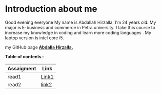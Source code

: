 # Introduction about me
Good evening everyone
My name is Abdallah Hirzalla, I'm 24 years old.
My major is E-business and commerce in Petra university.
I take this course to increase my knowledge in coding and learn more coding languages .
My laptop version is intel core i5.

my GitHub page **[Abdalla Hirzalla.](https://github.com/Abdalla-Hirzalla)**

**Table of contents :**

Assaigment|Link
----------|-----
read1     | [Link1](read1.md)
read2     |[link2](read2.md)


